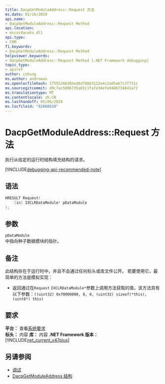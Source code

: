 ```yaml
---
title: DacpGetModuleAddress::Request 方法
ms.date: 01/16/2019
api.name:
- DacpGetModuleAddress::Request Method
api.location:
- mscordacwks.dll
api.type:
- COM
f1.keywords:
- DacpGetModuleAddress::Request Method
helpviewer.keywords:
- DacpGetModuleAddress::Request Method [.NET Framework debugging]
topic_type:
- apiref
author: cshung
ms.author: andrewau
ms.openlocfilehash: 1755526636bed6d78663112e4c2ad5ab7c3f731c
ms.sourcegitcommit: d9c7ac5d06735a01c1fafe34efe9486734841a72
ms.translationtype: MT
ms.contentlocale: zh-CN
ms.lasthandoff: 05/06/2020
ms.locfileid: "82860838"
---
```

# <a name="dacpgetmoduleaddressrequest-method"></a>DacpGetModuleAddress::Request 方法

执行从给定的运行时结构填充结构的请求。

[!INCLUDE[debugging-api-recommended-note](../../../../includes/debugging-api-recommended-note.md)]

## <a name="syntax"></a>语法

```cpp
HRESULT Request(
    [in] IXCLRDataModule* pDataModule
);
```

## <a name="parameters"></a>参数

`pDataModule`\
中指向种子数据模块的指针。

## <a name="remarks"></a>备注

此结构存在于运行时中，并且不会通过任何标头或库文件公开。 若要使用它，最简单的方法是模拟实现：

- 返回通过在`Request` `IXCLRDataModule*`参数上调用方法获取的值，该方法具有以下参数：`((uint32) 0xf0000000, 0, 0, (uint32) sizeof(*this), (uint8*) this)`

## <a name="requirements"></a>要求

**平台：** 查看[系统要求](../../get-started/system-requirements.md)\
**标头：** 内容
**库：** 内容
**.NET Framework 版本：**[!INCLUDE[net_current_v47plus](../../../../includes/net-current-v47plus.md)]

## <a name="see-also"></a>另请参阅

- [调试](index.md)
- [DacpGetModuleAddress 结构](dacpgetmoduleaddress-structure.md)
